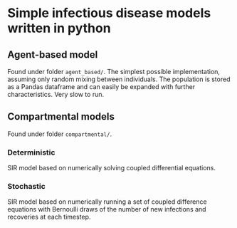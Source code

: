 # Simple infectious disease models written in python

## Agent-based model
Found under folder `agent_based/`. The simplest possible implementation, assuming only random mixing between individuals. The population is stored as a Pandas dataframe and can easily be expanded with further characteristics. Very slow to run.

## Compartmental models
Found under folder `compartmental/`. 

### Deterministic
SIR model based on numerically solving coupled differential equations.

### Stochastic
SIR model based on numerically running a set of coupled difference equations with Bernoulli draws of the number of new infections and recoveries at each timestep.
